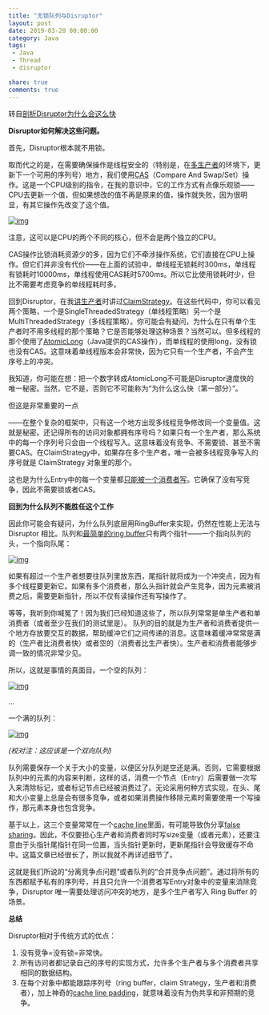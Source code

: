 ```yaml
---
title: "无锁队列与Disruptor"
layout: post
date: 2019-03-20 00:00:00
category: Java
tags:
 - Java
 - Thread
 - disruptor 

share: true
comments: true
---
```


转自[剖析Disruptor为什么会这么快](http://www.importnew.com/19877.html)

**Disruptor如何解决这些问题。**

首先，Disruptor根本就不用锁。

取而代之的是，在需要确保操作是线程安全的（特别是，在[多生产者](http://mechanitis.blogspot.com/2011/07/dissecting-disruptor-writing-to-ring.html)的环境下，更新下一个可用的序列号）地方，我们使用[CAS](http://en.wikipedia.org/wiki/Compare-and-swap)（Compare And Swap/Set）操作。这是一个CPU级别的指令，在我的意识中，它的工作方式有点像乐观锁——CPU去更新一个值，但如果想改的值不再是原来的值，操作就失败，因为很明显，有其它操作先改变了这个值。

[![img](http://ifeve.com/wp-content/uploads/2013/01/ConcurrencyCAS.png)](http://ifeve.com/wp-content/uploads/2013/01/ConcurrencyCAS.png)

注意，这可以是CPU的两个不同的核心，但不会是两个独立的CPU。

CAS操作比锁消耗资源少的多，因为它们不牵涉操作系统，它们直接在CPU上操作。但它们并非没有代价——在上面的试验中，单线程无锁耗时300ms，单线程有锁耗时10000ms，单线程使用CAS耗时5700ms。所以它比使用锁耗时少，但比不需要考虑竞争的单线程耗时多。

回到Disruptor，在我[讲生产者](http://ifeve.com/disruptor-writing-ringbuffer/)时讲过[ClaimStrategy](https://github.com/LMAX-Exchange/disruptor/blob/version-2.x/code/src/main/com/lmax/disruptor/ClaimStrategy.java)。在这些代码中，你可以看见两个策略，一个是SingleThreadedStrategy（单线程策略）另一个是MultiThreadedStrategy（多线程策略）。你可能会有疑问，为什么在只有单个生产者时不用多线程的那个策略？它是否能够处理这种场景？当然可以。但多线程的那个使用了[AtomicLong](http://download.oracle.com/javase/6/docs/api/java/util/concurrent/atomic/AtomicLong.html)（Java提供的CAS操作），而单线程的使用long，没有锁也没有CAS。这意味着单线程版本会非常快，因为它只有一个生产者，不会产生序号上的冲突。

我知道，你可能在想：把一个数字转成AtomicLong不可能是Disruptor速度快的唯一秘密。当然，它不是，否则它不可能称为“为什么这么快（第一部分）”。

但这是非常重要的一点

——在整个复杂的框架中，只有这一个地方出现多线程竞争修改同一个变量值。这就是秘密。还记得所有的访问对象都拥有序号吗？如果只有一个生产者，那么系统中的每一个序列号只会由一个线程写入。这意味着没有竞争、不需要锁、甚至不需要CAS。在ClaimStrategy中，如果存在多个生产者，唯一会被多线程竞争写入的序号就是 ClaimStrategy 对象里的那个。

这也是为什么Entry中的每一个变量都[只能被一个消费者写](http://ifeve.com/dissecting-disruptor-wiring-up/)。它确保了没有写竞争，因此不需要锁或者CAS。

**回到为什么队列不能胜任这个工作**

因此你可能会有疑问，为什么队列底层用RingBuffer来实现，仍然在性能上无法与 Disruptor 相比。队列和[最简单的ring buffer](http://en.wikipedia.org/wiki/Circular_buffer)只有两个指针——一个指向队列的头，一个指向队尾：

[![img](http://ifeve.com/wp-content/uploads/2013/01/QueueMultiple.png)](http://ifeve.com/wp-content/uploads/2013/01/QueueMultiple.png)

如果有超过一个生产者想要往队列里放东西，尾指针就将成为一个冲突点，因为有多个线程要更新它。如果有多个消费者，那么头指针就会产生竞争，因为元素被消费之后，需要更新指针，所以不仅有读操作还有写操作了。

等等，我听到你喊冤了！因为我们已经知道这些了，所以队列常常是单生产者和单消费者（或者至少在我们的测试里是）。
队列的目的就是为生产者和消费者提供一个地方存放要交互的数据，帮助缓冲它们之间传递的消息。这意味着缓冲常常是满的（生产者比消费者快）或者空的（消费者比生产者快）。生产者和消费者能够步调一致的情况非常少见。

所以，这就是事情的真面目。一个空的队列：

[![img](http://ifeve.com/wp-content/uploads/2013/01/QueueEmpty.png)](http://ifeve.com/wp-content/uploads/2013/01/QueueEmpty.png)



…

一个满的队列：

[![img](http://ifeve.com/wp-content/uploads/2013/01/QueueFull.png)](http://ifeve.com/wp-content/uploads/2013/01/QueueFull.png)



*(校对注：这应该是一个双向队列)*

队列需要保存一个关于大小的变量，以便区分队列是空还是满。否则，它需要根据队列中的元素的内容来判断，这样的话，消费一个节点（Entry）后需要做一次写入来清除标记，或者标记节点已经被消费过了。无论采用何种方式实现，在头、尾和大小变量上总是会有很多竞争，或者如果消费操作移除元素时需要使用一个写操作，那元素本身也包含竞争。

基于以上，这三个变量常常在一个[cache line](http://en.wikipedia.org/wiki/CPU_cache)里面，有可能导致伪分享[false sharing](http://en.wikipedia.org/wiki/False_sharing)。因此，不仅要担心生产者和消费者同时写size变量（或者元素），还要注意由于头指针尾指针在同一位置，当头指针更新时，更新尾指针会导致缓存不命中。这篇文章已经很长了，所以我就不再详述细节了。

这就是我们所说的“分离竞争点问题”或者队列的“合并竞争点问题”。通过将所有的东西都赋予私有的序列号，并且只允许一个消费者写Entry对象中的变量来消除竞争，Disruptor 唯一需要处理访问冲突的地方，是多个生产者写入 Ring Buffer 的场景。

**总结**

Disruptor相对于传统方式的优点：

1. 没有竞争=没有锁=非常快。
2. 所有访问者都记录自己的序号的实现方式，允许多个生产者与多个消费者共享相同的数据结构。
3. 在每个对象中都能跟踪序列号（ring buffer，claim Strategy，生产者和消费者），加上神奇的[cache line padding](http://code.google.com/p/disruptor/source/browse/trunk/code/src/main/com/lmax/disruptor/RingBuffer.java)，就意味着没有为伪共享和非预期的竞争。